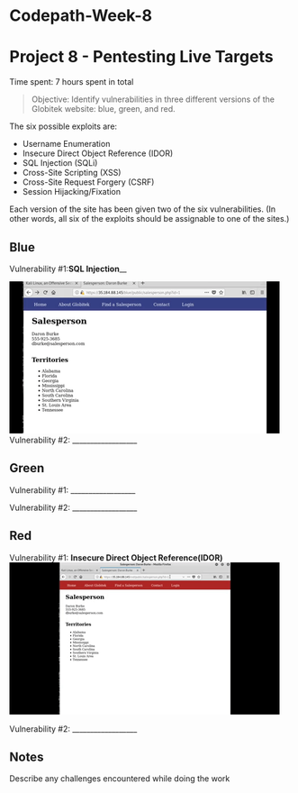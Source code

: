 # Codepath-Week-8
# Project 8 - Pentesting Live Targets

Time spent: 7 hours spent in total

> Objective: Identify vulnerabilities in three different versions of the Globitek website: blue, green, and red.

The six possible exploits are:
* Username Enumeration
* Insecure Direct Object Reference (IDOR)
* SQL Injection (SQLi)
* Cross-Site Scripting (XSS)
* Cross-Site Request Forgery (CSRF)
* Session Hijacking/Fixation

Each version of the site has been given two of the six vulnerabilities. (In other words, all six of the exploits should be assignable to one of the sites.)

## Blue

Vulnerability #1:____SQL Injection______ 

![](giphy[3].gif)
Vulnerability #2: __________________


## Green

Vulnerability #1: __________________

Vulnerability #2: __________________

## Red

Vulnerability #1: __Insecure Direct Object Reference(IDOR)__
![](giphy[5].gif)

Vulnerability #2: __________________


## Notes

Describe any challenges encountered while doing the work
